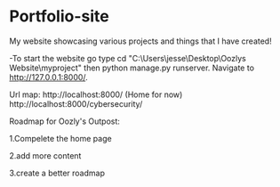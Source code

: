 # Portfolio-site
My website showcasing various projects and things that I have created!


-To start the website go type cd "C:\Users\jesse\Desktop\Oozlys Website\myproject" then python manage.py runserver. Navigate to http://127.0.0.1:8000/.

Url map:
http://localhost:8000/ (Home for now)
http://localhost:8000/cybersecurity/

Roadmap for Oozly's Outpost:

1.Compelete the  home page

2.add more content

3.create a better roadmap








